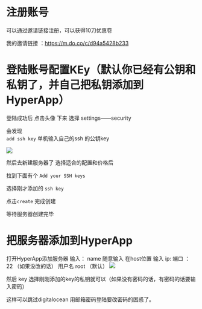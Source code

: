 # 注册账号

可以通过邀请链接注册，可以获得10刀优惠卷

我的邀请链接 ：https://m.do.co/c/d94a5428b233

# 登陆账号配置KEy（默认你已经有公钥和私钥了，并自己把私钥添加到HyperApp）

登陆成功后 点击头像 下来 选择 settings——security

 会发现   
 `add ssh key`
 单机输入自己的ssh 的公钥key

![](https://github.com/aiastia/HyperApp-Guide/blob/master/images/addsshkey.PNG)

然后去新建服务器了 选择适合的配置和价格后

拉到下面有个 `Add your SSH keys`

选择刚才添加的 `ssh key`

点击`create` 完成创建

等待服务器创建完毕

# 把服务器添加到HyperApp

打开HyperApp添加服务器
输入：
name 随意输入 
在host位置 输入 ip:
端口 ：22 （如果没改的话）
用户名 root （默认）
![](9https://github.com/aiastia/HyperApp-Guide/blob/master/images/%E4%B8%BE%E4%B8%AA%E6%A0%97%E5%AD%90.png)

然后 key 选择刚刚添加的key的私钥就可以（如果没有密码的话，有密码的话要输入密码）

这样可以跳过digitalocean 用邮箱密码登陆要改密码的困惑了。
